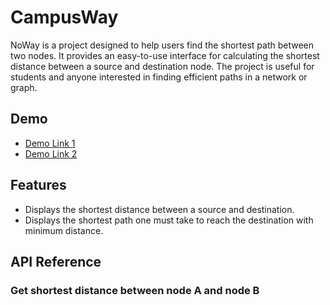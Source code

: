 # CampusWay

NoWay is a project designed to help users find the shortest path between two nodes. It provides an easy-to-use interface for calculating the shortest distance between a source and destination node. The project is useful for students and anyone interested in finding efficient paths in a network or graph.

## Demo
- [Demo Link 1](demoLink1)
- [Demo Link 2](demoLink2)

## Features
- Displays the shortest distance between a source and destination.
- Displays the shortest path one must take to reach the destination with minimum distance.

## API Reference

### Get shortest distance between node A and node B

